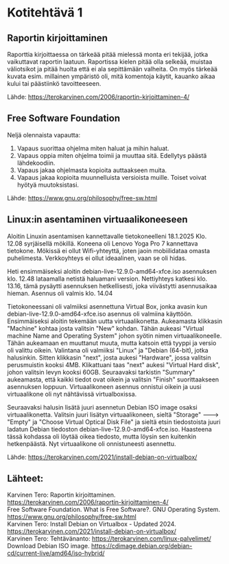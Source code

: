 # Kotitehtävä 1 

## Raportin kirjoittaminen 

Raporttia kirjoittaessa on tärkeää pitää mielessä monta eri tekijää, jotka vaikuttavat raportin laatuun. 
Raportissa kielen pitää olla selkeää, muistaa väliotsikot ja pitää huolta että ei ala sepittämään valheita. 
On myös tärkeää kuvata esim. millainen ympäristö oli, mitä komentoja käytit, kauanko aikaa kului tai päästiinkö tavoitteeseen. 

Lähde: https://terokarvinen.com/2006/raportin-kirjoittaminen-4/ 

## Free Software Foundation

Neljä olennaista vapautta: 

1. Vapaus suorittaa ohjelma miten haluat ja mihin haluat. 
2. Vapaus oppia miten ohjelma toimii ja muuttaa sitä. Edellytys päästä lähdekoodiin. 
3. Vapaus jakaa ohjelmasta kopioita auttaakseen muita. 
4. Vapaus jakaa kopioita muunnelluista versioista muille. Toiset voivat hyötyä muutoksistasi.

Lähde: https://www.gnu.org/philosophy/free-sw.html 

## Linux:in asentaminen virtuaalikoneeseen

Aloitin Linuxin asentamisen kannettavalle tietokoneelleni 18.1.2025 Klo. 12.08 syrjäisellä mökillä. 
Koneena oli Lenovo Yoga Pro 7 kannettava tietokone. Mökissä ei ollut Wifi-yhteyttä, joten jaoin mobiilidataa omasta puhelimesta.
Verkkoyhteys ei ollut ideaalinen, vaan se oli hidas. 

Heti ensimmäiseksi aloitin debian-live-12.9.0-amd64-xfce.iso asennuksen klo. 12.48 lataamalla netistä haluamani version. Nettiyhteys katkesi klo. 13.16, tämä pysäytti asennuksen hetkellisesti, joka viivästytti asennusaikaa hieman. Asennus oli valmis klo. 14.04

Tietokoneessani oli valmiiksi asennettuna Virtual Box, jonka avasin kun debian-live-12.9.0-amd64-xfce.iso asennus oli valmiina käyttöön. 
Ensimmäiseksi aloitin tekemään uutta virtuaalikonetta. Aukeamasta klikkasin "Machine" kohtaa josta valitsin "New" kohdan. Tähän aukeasi "Virtual machine Name and Operating System" johon syötin nimen virtuaalikoneelle. Tähän aukeamaan en muuttanut muuta, mutta katsoin että tyyppi ja versio oli valittu oikein. Valintana oli valmiiksi "Linux" ja "Debian (64-bit), jotka halusinkin. Sitten klikkasin "next", josta aukesi "Hardware", jossa valitsin perusmuistin kooksi 4MB. Klikattuani taas "next" aukesi "Virtual Hard disk", johon valitsin levyn kooksi 60GB. Seuraavaksi tarkistin "Summary" aukeamasta, että
kaikki tiedot ovat oikein ja valitsin "Finish" suorittaakseen asennuksen loppuun. Virtuaalikoneen asennus onnistui oikein ja uusi virtuaalikone oli nyt nähtävissä virtualboxissa.

Seuraavaksi halusin lisätä juuri asennetun Debian ISO image osaksi virtuaalikonetta. Valitsin juuri lisätyn virtuaalikoneen, sieltä "Storage" ---> "Empty" ja "Choose Virtual Optical Disk File" ja sieltä etsin tiedostoista juuri ladatun Debian tiedoston debian-live-12.9.0-amd64-xfce.iso. Haasteena tässä kohdassa oli löytää oikea tiedosto, mutta löysin sen kuitenkin hetkenpäästä. Nyt virtuaalikone oli onnistuneesti asennettu. 





Lähde: https://terokarvinen.com/2021/install-debian-on-virtualbox/ 

## Lähteet: 
Karvinen Tero: Raportin kirjoittaminen. https://terokarvinen.com/2006/raportin-kirjoittaminen-4/  
Free Software Foundation. What is Free Software?. GNU Operating System. https://www.gnu.org/philosophy/free-sw.html  
Karvinen Tero: Install Debian on Virtualbox - Updated 2024. https://terokarvinen.com/2021/install-debian-on-virtualbox/  
Karvinen Tero: Tehtävänanto: https://terokarvinen.com/linux-palvelimet/   
Download Debian ISO image. https://cdimage.debian.org/debian-cd/current-live/amd64/iso-hybrid/   

